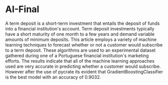 # AI-Final
A term deposit is a short-term investment that entails the deposit of funds into a financial institution's account. Term deposit investments typically have a short maturity of one month to a few years and demand variable amounts of minimum deposits. This article employs a variety of machine learning techniques to forecast whether or not a customer would subscribe to a term deposit. These algorithms are used to an experimental dataset gathered during one of a Portuguese financial institution's marketing efforts. The results indicate that all of the machine learning approaches used are very accurate in predicting whether a customer would subscribe. However after the use of pycrate its evident that GradientBoostingClassifier is the best model with an accuracy of 0.9032.
